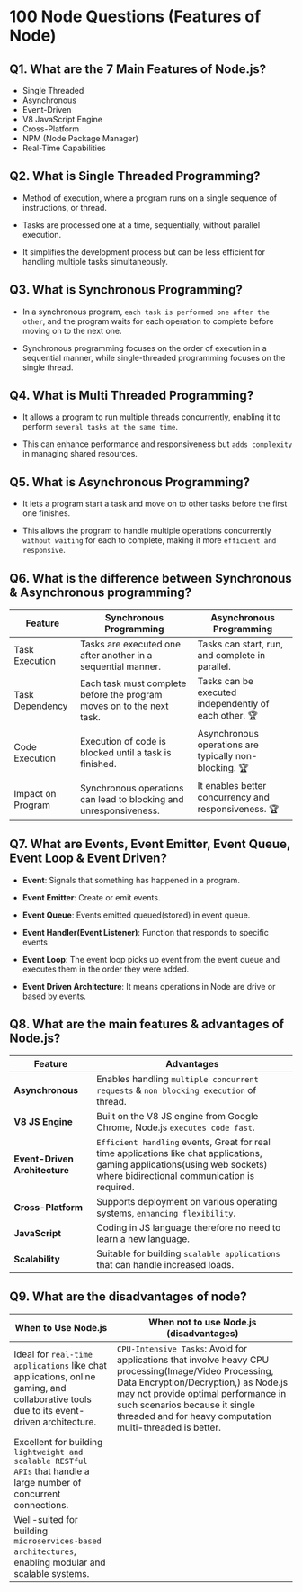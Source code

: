 # 100 Node Questions (Features of Node)

## Q1. What are the 7 Main Features of Node.js?

* Single Threaded
* Asynchronous
* Event-Driven
* V8 JavaScript Engine
* Cross-Platform
* NPM (Node Package Manager)
* Real-Time Capabilities

## Q2. What is Single Threaded Programming?

* Method of execution, where a program runs on a single sequence of instructions, or thread.

* Tasks are processed one at a time, sequentially, without parallel execution. 

* It simplifies the development process but can be less efficient for handling multiple tasks simultaneously.

## Q3. What is Synchronous Programming?

* In a synchronous program, `each task is performed one after the other`, and the program waits for each operation to complete before moving on to the next one.

* Synchronous programming focuses on the order of execution in a sequential manner, while single-threaded programming focuses on the single thread.

## Q4. What is Multi Threaded Programming?

* It allows a program to run multiple threads concurrently, enabling it to perform `several tasks at the same time`.

* This can enhance performance and responsiveness but `adds complexity` in managing shared resources.

## Q5. What is Asynchronous Programming?

* It lets a program start a task and move on to other tasks before the first one finishes. 

* This allows the program to handle multiple operations concurrently `without waiting` for each to complete, making it more `efficient and responsive`.

## Q6. What is the difference between Synchronous & Asynchronous programming?

| Feature | Synchronous Programming | Asynchronous Programming |
|---|---|---|
| Task Execution | Tasks are executed one after another in a sequential manner. | Tasks can start, run, and complete in parallel. |
| Task Dependency | Each task must complete before the program moves on to the next task. | Tasks can be executed independently of each other. 🏆|
| Code Execution | Execution of code is blocked until a task is finished. | Asynchronous operations are typically non-blocking. 🏆|
| Impact on Program | Synchronous operations can lead to blocking and unresponsiveness. | It enables better concurrency and responsiveness. 🏆|

## Q7. What are Events, Event Emitter, Event Queue, Event Loop & Event Driven?

* **Event**: Signals that something has happened in a program.

* **Event Emitter**: Create or emit events.

* **Event Queue**: Events emitted queued(stored) in event queue.

* **Event Handler(Event Listener)**: Function that responds to specific events

* **Event Loop**: The event loop picks up event from the event queue and executes them in the order they were added.

* **Event Driven Architecture**: It means operations in Node are drive or based by events.

## Q8. What are the main features & advantages of Node.js?

| Feature | Advantages |
|---|---|
| **Asynchronous** | Enables handling `multiple concurrent requests` & `non blocking execution` of thread. |
| **V8 JS Engine** | Built on the V8 JS engine from Google Chrome, Node.js `executes code fast`. |
| **Event-Driven Architecture** | `Efficient handling` events, Great for real time applications like chat applications, gaming applications(using web sockets) where bidirectional communication is required. |
| **Cross-Platform** | Supports deployment on various operating systems, `enhancing flexibility`. |
| **JavaScript** | Coding in JS language therefore no need to learn a new language. |
| **Scalability** | Suitable for building `scalable applications` that can handle increased loads. |


## Q9. What are the disadvantages of node?

| When to Use Node.js | When not to use Node.js (disadvantages) |
|---|---|
| Ideal for `real-time applications` like chat applications, online gaming, and collaborative tools due to its event-driven architecture. | `CPU-Intensive Tasks`: Avoid for applications that involve heavy CPU processing(Image/Video Processing, Data Encryption/Decryption,) as Node.js may not provide optimal performance in such scenarios because it single threaded and for heavy computation multi-threaded is better. |
| Excellent for building `lightweight and scalable RESTful APIs` that handle a large number of concurrent connections. |  |
| Well-suited for building `microservices-based architectures`, enabling modular and scalable systems. |  |


<!---
Adarsh 
29th July 2024
04:59 PM
(31:35)
--->